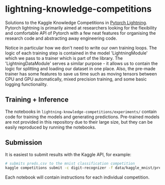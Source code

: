 # lightning-knowledge-competitions

Solutions to the Kaggle Knowledge Competitions in [Pytorch Lightning](https://pytorch-lightning.readthedocs.io/en/latest/).
Pytorch lightning is primarily aimed at researchers looking for the flexibility and comfortable API of Pytorch with a few
neat features for organising the research code and abstracting away engineering code.

Notice in particular how we don't need to write our own training loops. The logic of each training step is contained in the model 'LightningModule' which we pass to a trainer which is part of the library. The 'LightningDataModule' serves a similar purpose - it allows us to contain the logic for splitting and loading our dataset in one place. Also, the pre-made trainer has some features to save us time such as moving tensors between CPU and GPU automatically, mixed precision training, and some basic logging functionality.

## Training + Inference

The notebooks in ```lightning-knowledge-competitions/experiments/``` contain code for training the models and generating predictions. Pre-trained models are not provided in this repository due to their large size, but they can be easily reproduced by running the notebooks.

## Submission

It is easiest to submit results with the Kaggle API, for example:
```bash
# submits preds.csv to the mnist classification competition
kaggle competitions submit -c digit-recognizer -f data/kaggle_mnist/preds.csv --message first_submission_with_api
```
Each notebook will contain instructions for each individual competition.
